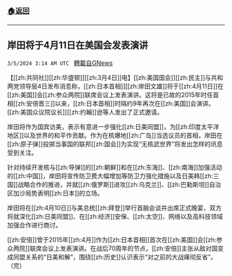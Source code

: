 ###  [:house:返回](README.md)
---


## 岸田将于4月11日在美国会发表演讲
`3/5/2024 3:14 AM UTC ` [轉載自GNews](https://gnews.org/articles/2365511)

【[[zh:共同社]][[zh:华盛顿]][[zh:3月4日]]电】[[zh:美国国会]][[zh:民主]]与共和两党领导层4日发布消息称，[[zh:日本首相]][[zh:岸田文雄]]将于[[zh:4月11日]]在[[zh:美国]]会[[zh:参众两院]]联席会议上发表演讲。这将是已故的2015年时任首相[[zh:安倍晋三]]以来，[[zh:日本首相]]时隔约9年再次在[[zh:美国]]会演讲。[[zh:美国众议院议长]][[zh:约翰]]逊等人发出了正式邀请。

岸田将作为国宾访美，表示有意进一步强化[[zh:日美同盟]]，为[[zh:印度太平洋地区]]以及世界的和平作贡献。作为在核爆地[[zh:广岛]]当选议员的首相，岸田在[[zh:原子弹]]投掷当事国的联邦[[zh:国会]]为实现“无核武世界”将发出怎样的讯息受到关注。

针对持续开发核与[[zh:导弹]]的[[zh:朝鲜]]和在[[zh:东海]]、[[zh:南海]]加强活动的[[zh:中国]]，岸田将宣传防卫费大幅增加等防卫力强化措施以及日美韩[[zh:三国]]战略合作的推进，并就[[zh:俄罗斯]]进攻[[zh:乌克兰]]、[[zh:巴勒斯坦]]自治区加沙局势表明[[zh:日本]]的立场。

岸田将在[[zh:4月10日]]与美总统[[zh:拜登]]举行首脑会谈并出席正式晚宴，双方将就深化[[zh:日美同盟]]、在[[zh:经济]]安保、[[zh:太空]]、网络以及高科技领域加强合作进行商讨。

[[zh:安倍]]曾于2015年[[zh:4月]]作为[[zh:日本首相]]首次在[[zh:美国]]会[[zh:参众两院]]联席会议上发表演讲。在战后70周年的节点，[[zh:安倍]]主张从敌对国变成同盟关系的“日美和解”，围绕[[zh:历史]]认识表示“对之前的大战痛彻反省”。（完）
